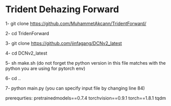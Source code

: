 # Trident Dehazing Forward

1- git clone https://github.com/MuhammetAkcann/TridentForward/

2- cd TridenForward

3- git clone https://github.com/jinfagang/DCNv2_latest 

4- cd DCNv2_latest 

5- sh make.sh (do not forget the python version in this file matches with the python you are using for pytorch env)

6- cd ..

7- python main.py (you can specify input file by changing line 84)

prerequrties:
pretrainedmodels==0.7.4
torchvision==0.9.1
torch==1.8.1
tqdm
